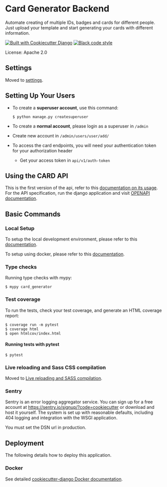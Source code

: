 # Card Generator Backend

Automate creating of multiple IDs, badges and cards for different people. Just upload your template and start generating your cards with different information.


[![Built with Cookiecutter Django](https://img.shields.io/badge/built%20with-Cookiecutter%20Django-ff69b4.svg?logo=cookiecutter)](https://github.com/cookiecutter/cookiecutter-django/)
[![Black code style](https://img.shields.io/badge/code%20style-black-000000.svg)](https://github.com/ambv/black)

License: Apache 2.0

## Settings

Moved to [settings](http://cookiecutter-django.readthedocs.io/en/latest/settings.html).

## Setting Up Your Users

-   To create a **superuser account**, use this command:

        $ python manage.py createsuperuser

-   To create a **normal account**, please login as a superuser in `/admin`
  - Create new account in `/admin/users/user/add/`
- To access the card endpoints, you will need your authentication token for your authorization header
  - Get your access token in `api/v1/auth-token`

## Using the CARD API
This is the first version of the api, refer to this [documentation on its usage](card_generator/api/v1/cards/README.md). 
For the API specification, run the django application and visit [OPENAPI documentation](http://localhost:8000/api/docs).

## Basic Commands

### Local Setup
To setup the local development environment, please refer to this [documentation](https://cookiecutter-django.readthedocs.io/en/latest/developing-locally.html).

To setup using docker, please refer to this [documentation](https://cookiecutter-django.readthedocs.io/en/latest/developing-locally-docker.html).


### Type checks

Running type checks with mypy:

    $ mypy card_generator

### Test coverage

To run the tests, check your test coverage, and generate an HTML coverage report:

    $ coverage run -m pytest
    $ coverage html
    $ open htmlcov/index.html

#### Running tests with pytest

    $ pytest

### Live reloading and Sass CSS compilation

Moved to [Live reloading and SASS compilation](https://cookiecutter-django.readthedocs.io/en/latest/developing-locally.html#sass-compilation-live-reloading).

### Sentry

Sentry is an error logging aggregator service. You can sign up for a free account at <https://sentry.io/signup/?code=cookiecutter> or download and host it yourself.
The system is set up with reasonable defaults, including 404 logging and integration with the WSGI application.

You must set the DSN url in production.

## Deployment

The following details how to deploy this application.

### Docker

See detailed [cookiecutter-django Docker documentation](http://cookiecutter-django.readthedocs.io/en/latest/deployment-with-docker.html).
